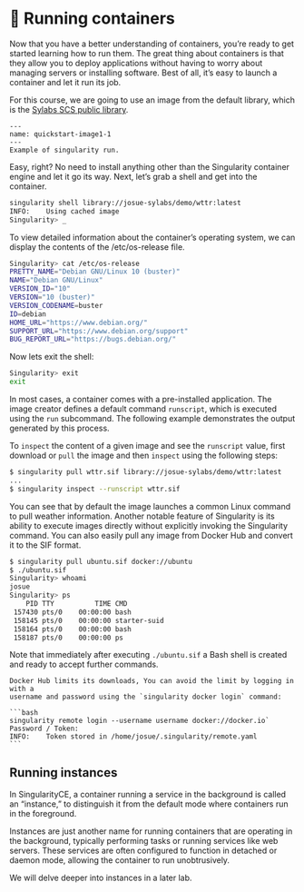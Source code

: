 # 📄 Running containers

Now that you have a better understanding of containers, you’re ready to get
started learning how to run them. The great thing about containers is that they
allow you to deploy applications without having to worry about managing servers
or installing software. Best of all, it’s easy to launch a container and let it
run its job.

For this course, we are going to use an image from the default library, which is
the [Sylabs SCS public library](https://cloud.sylabs.io/library).

```{figure} /images/quickstart-image1.png
---
name: quickstart-image1-1
---
Example of singularity run.
```

Easy, right? No need to install anything other than the Singularity container
engine and let it go its way. Next, let’s grab a shell and get into the
container.

```bash
singularity shell library://josue-sylabs/demo/wttr:latest
INFO:    Using cached image
Singularity> _
```

To view detailed information about the container’s operating system, we can
display the contents of the /etc/os-release file.

```bash
Singularity> cat /etc/os-release 
PRETTY_NAME="Debian GNU/Linux 10 (buster)"
NAME="Debian GNU/Linux"
VERSION_ID="10"
VERSION="10 (buster)"
VERSION_CODENAME=buster
ID=debian
HOME_URL="https://www.debian.org/"
SUPPORT_URL="https://www.debian.org/support"
BUG_REPORT_URL="https://bugs.debian.org/"
```

Now lets exit the shell:

```bash
Singularity> exit
exit
```

In most cases, a container comes with a pre-installed application. The image
creator defines a default command `runscript`, which is executed using the `run`
subcommand. The following example demonstrates the output generated by this
process.

To `inspect` the content of a given image and see the `runscript` value, first
download or `pull` the image and then `inspect` using the following steps:

```bash
$ singularity pull wttr.sif library://josue-sylabs/demo/wttr:latest
...
$ singularity inspect --runscript wttr.sif
```

You can see that by default the image launches a common Linux command to pull
weather information. Another notable feature of Singularity is its ability to
execute images directly without explicitly invoking the Singularity command.
You can also easily pull any image from Docker Hub and convert it to the SIF
format.


```bash
$ singularity pull ubuntu.sif docker://ubuntu
$ ./ubuntu.sif 
Singularity> whoami
josue
Singularity> ps
    PID TTY          TIME CMD
 157430 pts/0    00:00:00 bash
 158145 pts/0    00:00:00 starter-suid
 158164 pts/0    00:00:00 bash
 158187 pts/0    00:00:00 ps
```

Note that immediately after executing `./ubuntu.sif` a Bash shell is created and
ready to accept further commands.

````{note}
Docker Hub limits its downloads, You can avoid the limit by logging in with a
username and password using the `singularity docker login` command:

```bash
singularity remote login --username username docker://docker.io`
Password / Token:
INFO:    Token stored in /home/josue/.singularity/remote.yaml
```

````

## Running instances

In SingularityCE, a container running a service in the background is called an
“instance,” to distinguish it from the default mode where containers run in the
foreground.

Instances are just another name for running containers that are operating in the
background,  typically performing tasks or running  services like web servers.
These services  are often configured to function in detached or daemon mode,
allowing the container to run unobtrusively.


We will  delve deeper into instances in a later lab.
